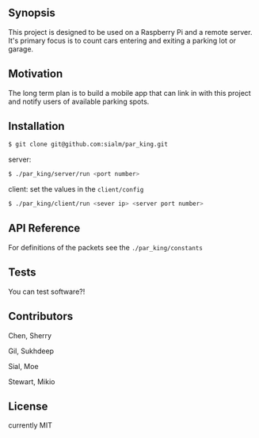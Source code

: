 ## Synopsis

This project is designed to be used on a Raspberry Pi and a remote server. It's primary focus is to count cars entering and exiting a parking lot or garage.

## Motivation

The long term plan is to build a mobile app that can link in with this project and notify users of available parking spots.

## Installation

```bash
$ git clone git@github.com:sialm/par_king.git
```
server:
```bash
$ ./par_king/server/run <port number>
```

client:
set the values in the `client/config`
```bash
$ ./par_king/client/run <sever ip> <server port number>
```


## API Reference

For definitions of the packets see the `./par_king/constants`

## Tests

You can test software?!

## Contributors

Chen, Sherry 

Gil, Sukhdeep

Sial, Moe

Stewart, Mikio

## License

currently MIT